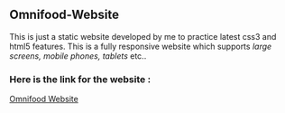 ## Omnifood-Website

This is just a static website developed by me to practice latest css3 and html5 features. This is a fully responsive website which supports *large screens, mobile phones, tablets* etc..

### Here is the link for the website :
[Omnifood Website](https://badshah-omnifood.netlify.app/)
